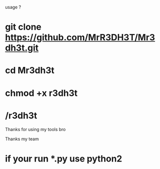 usage ?

# git clone https://github.com/MrR3DH3T/Mr3dh3t.git
# cd Mr3dh3t
# chmod +x r3dh3t
# /r3dh3t

Thanks for using my tools bro

Thanks my team 




# if your run *.py use python2 
